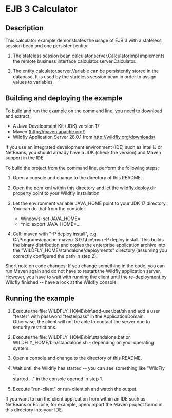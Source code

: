 EJB 3 Calculator
================

Description
-----------

This calculator example demonstrates the usage of EJB 3 with a stateless session 
bean and one persistent entity:

  1. The stateless session bean calculator.server.CalculatorImpl implements 
     the remote business interface calculator.server.Calculator.

  2. The entity calculator.server.Variable can be persistently stored in the 
     database. It is used by the stateless session bean in order to assign 
     values to variables.

Building and deploying the example
----------------------------------

To build and run the example on the command line, you need to download and 
extract:
  * A Java Development Kit (JDK) version 17
  * Maven (http://maven.apache.org/)
  * Wildfly Application Server 28.0.1 from http://wildfly.org/downloads/

If you use an integrated development environment (IDE) such as IntelliJ or 
NetBeans, you  should already have a JDK (check the version) and Maven 
support in the IDE.

To build the project from the command line, perform the following steps:

1. Open a console and change to the directory of this README.

2. Open the pom.xml within this directory and let the wildfly.deploy.dir 
   property point to your Wildfly installation

3. Let the environment variable JAVA_HOME point to your JDK 17 directory.
   You can do that from the console:
   * Windows: set JAVA_HOME=
   * *nix: export JAVA_HOME=...

3. Call: maven with "-P deploy install", e.g.  
   C:\Programs\apache-maven-3.9.1\bin\mvn -P deploy install.
   This builds the binary distribution and copies the enterprise application 
   archive into the "WILDFLY_HOME/standalone/deployments" directory (assuming you 
   correctly configured the path in step 2).

Short note on code changes: If you change something in the code, you can run 
Maven again and do not have to restart the Wildfly application server.  However, 
you have to wait with running the client until the re-deployment by Wildfly 
finished -- have a look at the Wildfly console.

Running the example
-------------------

1. Execute the file: WILDFLY_HOME\bin\add-user.bat/sh and add a user "tester" with 
   password "testerpass" in the ApplicationDomain. Otherwise, the client will 
   not be able to contact the server due to security restrictions.

2. Execute the file: WILDFLY_HOME\bin\standalone.bat or 
   WILDFLY_HOME/bin/standalone.sh - depending on your operating system.

3. Open a console and change to the directory of this README.

4. Wait until the Wildfly has started -- you can see something like "WildFly ...  
   started ..." in the console opened in step 1.

5. Execute "run-client" or run-client.sh and watch the output.

If you want to run the client application from within an IDE such as NetBeans or 
Eclipse, for example, open/import the Maven project found in this directory into 
your IDE.
